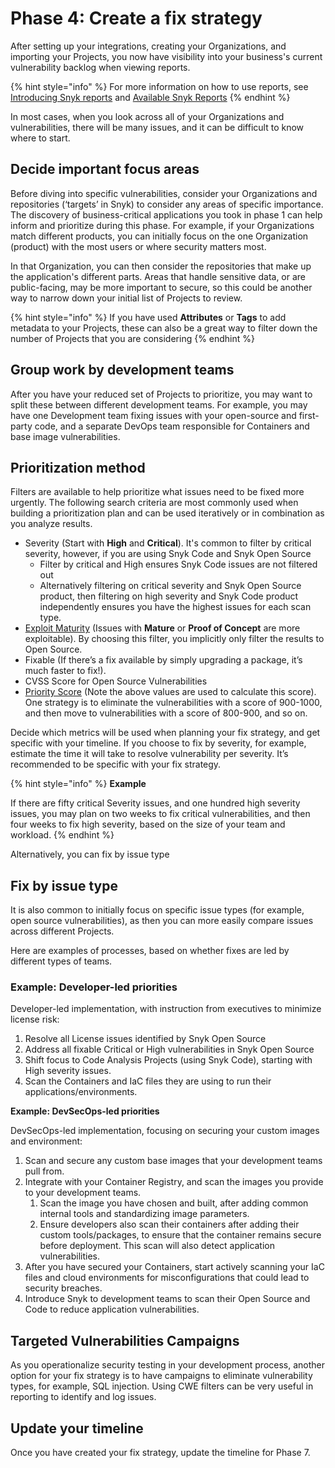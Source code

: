# Phase 4: Create a fix strategy

After setting up your integrations, creating your Organizations, and importing your Projects, you now have visibility into your business's current vulnerability backlog when viewing reports.

{% hint style="info" %}
For more information on how to use reports, see[ Introducing Snyk reports](https://docs.snyk.io/manage-risk/reporting/getting-started-with-snyk-reports) and [Available Snyk Reports](https://docs.snyk.io/manage-risk/reporting/available-snyk-reports)
{% endhint %}

In most cases, when you look across all of your Organizations and vulnerabilities, there will be many issues, and it can be difficult to know where to start.

## Decide important focus areas

Before diving into specific vulnerabilities, consider your Organizations and repositories (‘targets’ in Snyk) to consider any areas of specific importance. The discovery of business-critical applications you took in phase 1 can help inform and prioritize during this phase. For example, if your Organizations match different products, you can initially focus on the one Organization (product) with the most users or where security matters most.

In that Organization, you can then consider the repositories that make up the application's different parts. Areas that handle sensitive data, or are public-facing, may be more important to secure, so this could be another way to narrow down your initial list of Projects to review.

{% hint style="info" %}
If you have used **Attributes** or **Tags** to add metadata to your Projects, these can also be a great way to filter down the number of Projects that you are considering
{% endhint %}

## Group work by development teams

After you have your reduced set of Projects to prioritize, you may want to split these between different development teams. For example, you may have one Development team fixing issues with your open-source and first-party code, and a separate DevOps team responsible for Containers and base image vulnerabilities.

## Prioritization method

Filters are available to help prioritize what issues need to be fixed more urgently. The following search criteria are most commonly used when building a prioritization plan and can be used iteratively or in combination as you analyze results.

* Severity (Start with **High** and **Critical**). It's common to filter by critical severity, however, if you are using Snyk Code and Snyk Open Source
  * Filter by critical and High ensures Snyk Code issues are not filtered out
  * Alternatively filtering on critical severity and Snyk Open Source product, then filtering on high severity and Snyk Code product independently ensures you have the highest issues for each scan type.
* [Exploit Maturity](https://snyk.io/blog/whats-so-wild-about-exploits-in-the-wild-and-how-can-we-prioritize-accordingly/) (Issues with **Mature** or **Proof of Concept** are more exploitable). By choosing this filter, you implicitly only filter the results to Open Source.
* Fixable (If there’s a fix available by simply upgrading a package, it’s much faster to fix!).
* CVSS Score for Open Source Vulnerabilities
* [Priority Score](https://docs.snyk.io/manage-risk/priorities-for-fixing-issues/priority-score) (Note the above values are used to calculate this score). One strategy is to eliminate the vulnerabilities with a score of 900-1000, and then move to vulnerabilities with a score of 800-900, and so on.

Decide which metrics will be used when planning your fix strategy, and get specific with your timeline. If you choose to fix by severity, for example, estimate the time it will take to resolve vulnerability per severity. It’s recommended to be specific with your fix strategy.

{% hint style="info" %}
**Example**

If there are fifty critical Severity issues, and one hundred high severity issues, you may plan on two weeks to fix critical vulnerabilities, and then four weeks to fix high severity, based on the size of your team and workload.
{% endhint %}

Alternatively, you can fix by issue type

## Fix by issue type

It is also common to initially focus on specific issue types (for example, open source vulnerabilities), as then you can more easily compare issues across different Projects.

Here are examples of processes, based on whether fixes are led by different types of teams.

### Example: Developer-led priorities

Developer-led implementation, with instruction from executives to minimize license risk:

1. Resolve all License issues identified by Snyk Open Source
2. Address all fixable Critical or High vulnerabilities in Snyk Open Source
3. Shift focus to Code Analysis Projects (using Snyk Code), starting with High severity issues.
4. Scan the Containers and IaC files they are using to run their applications/environments.

**Example: DevSecOps-led priorities**

DevSecOps-led implementation, focusing on securing your custom images and environment:

1. Scan and secure any custom base images that your development teams pull from.
2. Integrate with your Container Registry, and scan the images you provide to your development teams.
   1. Scan the image you have chosen and built, after adding common internal tools and standardizing image parameters.
   2. Ensure developers also scan their containers after adding their custom tools/packages, to ensure that the container remains secure before deployment. This scan will also detect application vulnerabilities.
3. After you have secured your Containers, start actively scanning your IaC files and cloud environments for misconfigurations that could lead to security breaches.
4. Introduce Snyk to development teams to scan their Open Source and Code to reduce application vulnerabilities.

## Targeted Vulnerabilities Campaigns

As you operationalize security testing in your development process, another option for your fix strategy is to have campaigns to eliminate vulnerability types, for example, SQL injection. Using CWE filters can be very useful in reporting to identify and log issues.

## Update your timeline

Once you have created your fix strategy, update the timeline for Phase 7.
